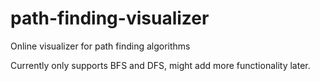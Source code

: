 # path-finding-visualizer
Online visualizer for path finding algorithms

Currently only supports BFS and DFS, might add more functionality later.
